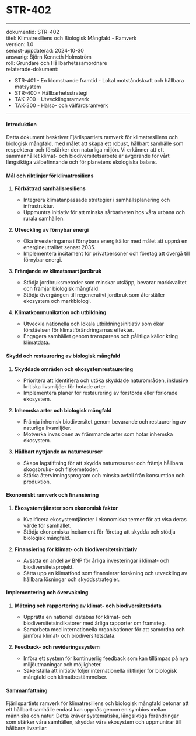 # STR-402
---
dokumentid: STR-402  
titel: Klimatresiliens och Biologisk Mångfald - Ramverk  
version: 1.0  
senast-uppdaterad: 2024-10-30  
ansvarig: Björn Kenneth Holmström  
roll: Grundare och Hållbarhetssamordnare  
relaterade-dokument:  
  - STR-401 - En blomstrande framtid - Lokal motståndskraft och hållbara matsystem  
  - STR-400 - Hållbarhetsstrategi  
  - TAK-200 - Utvecklingsramverk  
  - TAK-300 - Hälso- och välfärdsramverk  
---

#### **Introduktion**  
Detta dokument beskriver Fjärilspartiets ramverk för klimatresiliens och biologisk mångfald, med målet att skapa ett robust, hållbart samhälle som respekterar och förstärker den naturliga miljön. Vi erkänner att ett sammanhållet klimat- och biodiversitetsarbete är avgörande för vårt långsiktiga välbefinnande och för planetens ekologiska balans.

#### **Mål och riktlinjer för klimatresiliens**  

1. **Förbättrad samhällsresiliens**  
   - Integrera klimatanpassade strategier i samhällsplanering och infrastruktur.
   - Uppmuntra initiativ för att minska sårbarheten hos våra urbana och rurala samhällen.

2. **Utveckling av förnybar energi**  
   - Öka investeringarna i förnybara energikällor med målet att uppnå en energineutralitet senast 2035.
   - Implementera incitament för privatpersoner och företag att övergå till förnybar energi.

3. **Främjande av klimatsmart jordbruk**  
   - Stödja jordbruksmetoder som minskar utsläpp, bevarar markkvalitet och främjar biologisk mångfald.
   - Stödja övergången till regenerativt jordbruk som återställer ekosystem och markbiologi.

4. **Klimatkommunikation och utbildning**  
   - Utveckla nationella och lokala utbildningsinitiativ som ökar förståelsen för klimatförändringarnas effekter.
   - Engagera samhället genom transparens och pålitliga källor kring klimatdata.

#### **Skydd och restaurering av biologisk mångfald**  

1. **Skyddade områden och ekosystemrestaurering**  
   - Prioritera att identifiera och utöka skyddade naturområden, inklusive kritiska livsmiljöer för hotade arter.
   - Implementera planer för restaurering av förstörda eller förlorade ekosystem.

2. **Inhemska arter och biologisk mångfald**  
   - Främja inhemsk biodiversitet genom bevarande och restaurering av naturliga livsmiljöer.
   - Motverka invasionen av främmande arter som hotar inhemska ekosystem.

3. **Hållbart nyttjande av naturresurser**  
   - Skapa lagstiftning för att skydda naturresurser och främja hållbara skogsbruks- och fiskemetoder.
   - Stärka återvinningsprogram och minska avfall från konsumtion och produktion.

#### **Ekonomiskt ramverk och finansiering**  

1. **Ekosystemtjänster som ekonomisk faktor**  
   - Kvalificera ekosystemtjänster i ekonomiska termer för att visa deras värde för samhället.
   - Stödja ekonomiska incitament för företag att skydda och stödja biologisk mångfald.

2. **Finansiering för klimat- och biodiversitetsinitiativ**  
   - Avsätta en andel av BNP för årliga investeringar i klimat- och biodiversitetsprojekt.
   - Sätta upp en klimatfond som finansierar forskning och utveckling av hållbara lösningar och skyddsstrategier.

#### **Implementering och övervakning**  

1. **Mätning och rapportering av klimat- och biodiversitetsdata**  
   - Upprätta en nationell databas för klimat- och biodiversitetsindikatorer med årliga rapporter om framsteg.
   - Samarbeta med internationella organisationer för att samordna och jämföra klimat- och biodiversitetsdata.

2. **Feedback- och revideringssystem**  
   - Införa ett system för kontinuerlig feedback som kan tillämpas på nya miljöutmaningar och möjligheter.
   - Säkerställa att initiativ följer internationella riktlinjer för biologisk mångfald och klimatbestämmelser.

#### **Sammanfattning**  
Fjärilspartiets ramverk för klimatresiliens och biologisk mångfald betonar att ett hållbart samhälle endast kan uppnås genom en symbios mellan människa och natur. Detta kräver systematiska, långsiktiga förändringar som stärker våra samhällen, skyddar våra ekosystem och uppmuntrar till hållbara livsstilar.

